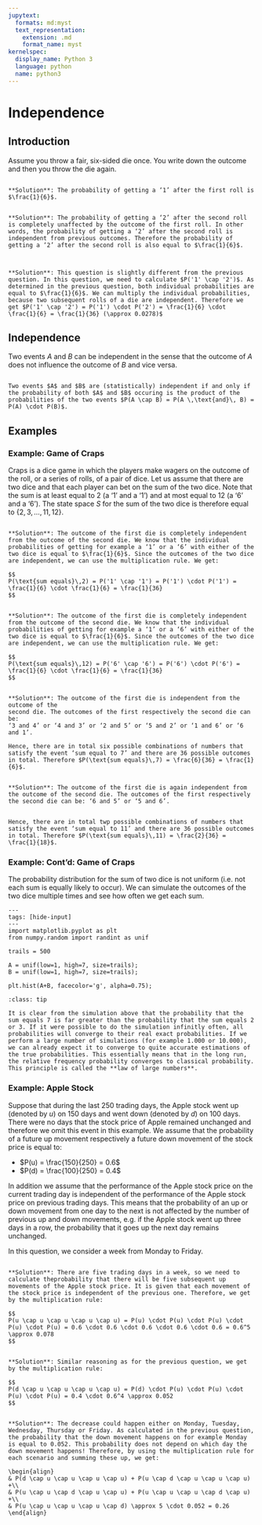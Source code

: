 ```yaml
---
jupytext:
  formats: md:myst
  text_representation:
    extension: .md
    format_name: myst
kernelspec:
  display_name: Python 3
  language: python
  name: python3
---
```


# Independence 

## Introduction

Assume you throw a fair, six-sided die once. You write down the outcome and then you throw the die again.

```{dropdown} **Question 1**: What is the probability of getting a ‘1’ after the first roll?

**Solution**: The probability of getting a ‘1’ after the first roll is $\frac{1}{6}$.
```

```{dropdown} **Question 2**: What is the probability of getting a ‘2’ after the second roll, given that you got a ‘1’ after the first roll?

**Solution**: The probability of getting a ‘2’ after the second roll is completely unaffected by the outcome of the first roll. In other words, the probability of getting a ‘2’ after the second roll is independent from previous outcomes. Therefore the probability of getting a ‘2’ after the second roll is also equal to $\frac{1}{6}$.
```

```{dropdown} **Question 2**: What is the probability that you first roll a ‘1’ and then a ‘2’?


**Solution**: This question is slightly different from the previous question. In this question, we need to calculate $P('1' \cap '2')$. As determined in the previous question, both individual probabilities are equal to $\frac{1}{6}$. We can multiply the individual probabilities, because two subsequent rolls of a die are independent. Therefore we get $P('1' \cap '2') = P('1') \cdot P('2') = \frac{1}{6} \cdot \frac{1}{6} = \frac{1}{36} (\approx 0.0278)$
```

## Independence

Two events $A$ and $B$ can be independent in the sense that the outcome of $A$ does not influence the outcome of $B$ and vice versa.

```{admonition} Multiplication Rule

Two events $A$ and $B$ are (statistically) independent if and only if the probability of both $A$ and $B$ occuring is the product of the probabilities of the two events $P(A \cap B) = P(A \,\text{and}\, B) = P(A) \cdot P(B)$.
```

## Examples

### Example: Game of Craps

Craps is a dice game in which the players make wagers on the outcome of the roll, or a series of rolls, of a pair of dice. Let us assume that there are two dice and that each player can bet on the sum of the two dice. Note that the sum is at least equal to 2 (a ‘1’ and a ‘1’) and at most equal to 12 (a ‘6’ and a ‘6’). The state space $S$ for the sum of the two dice is therefore equal to $\{2, 3, \dots, 11, 12\}$.

```{dropdown} **Question 1**: What is the probability that the sum is equal to the the minimum value (i.e. 2)?

**Solution**: The outcome of the first die is completely independent from the outcome of the second die. We know that the individual probabilities of getting for example a ‘1’ or a ‘6’ with either of the two dice is equal to $\frac{1}{6}$. Since the outcomes of the two dice are independent, we can use the multiplication rule. We get:

$$
P(\text{sum equals}\,2) = P('1' \cap '1') = P('1') \cdot P('1') = \frac{1}{6} \cdot \frac{1}{6} = \frac{1}{36}
$$
```

```{dropdown} **Question 2**: What is the probability that the sum is equal to the maximum value (i.e. 12)?

**Solution**: The outcome of the first die is completely independent from the outcome of the second die. We know that the individual probabilities of getting for example a ‘1’ or a ‘6’ with either of the two dice is equal to $\frac{1}{6}$. Since the outcomes of the two dice are independent, we can use the multiplication rule. We get:

$$
P(\text{sum equals}\,12) = P('6' \cap '6') = P('6') \cdot P('6') = \frac{1}{6} \cdot \frac{1}{6} = \frac{1}{36}
$$
```

```{dropdown} **Question 3**: What is the probability that the sum is equal to the the median value (i.e. 7)?

**Solution**: The outcome of the first die is independent from the outcome of the
second die. The outcomes of the first respectively the second die can be:
‘3 and 4’ or ‘4 and 3’ or ‘2 and 5’ or ‘5 and 2’ or ‘1 and 6’ or ‘6 and 1’.

Hence, there are in total six possible combinations of numbers that satisfy the event ‘sum equal to 7’ and there are 36 possible outcomes in total. Therefore $P(\text{sum equals}\,7) = \frac{6}{36} = \frac{1}{6}$.
```

```{dropdown} **Question 4**: What is the probability that the sum is equal to the second largest value (i.e. 11)?

**Solution**: The outcome of the first die is again independent from the outcome of the second die. The outcomes of the first respectively the second die can be: ‘6 and 5’ or ‘5 and 6’.


Hence, there are in total twp possible combinations of numbers that satisfy the event ‘sum equal to 11’ and there are 36 possible outcomes in total. Therefore $P(\text{sum equals}\,11) = \frac{2}{36} = \frac{1}{18}$.
```

### Example: Cont’d: Game of Craps

The probability distribution for the sum of two dice is not uniform (i.e. not each sum is equally likely to occur). We can simulate the outcomes of the two dice multiple times and see how often we get each sum.

```{code-cell} ipython3
---
tags: [hide-input]
---
import matplotlib.pyplot as plt
from numpy.random import randint as unif

trails = 500

A = unif(low=1, high=7, size=trails);
B = unif(low=1, high=7, size=trails);

plt.hist(A+B, facecolor='g', alpha=0.75);
```

```{admonition} Law of Large Numbers
:class: tip

It is clear from the simulation above that the probability that the sum equals 7 is far greater than the probability that the sum equals 2 or 3. If it were possible to do the simulation infinitly often, all probabilities will converge to their real exact probabilities. If we perform a large number of simulations (for example 1.000 or 10.000), we can already expect it to converge to quite accurate estimations of the true probabilities. This essentially means that in the long run, the relative frequency probability converges to classical probability. This principle is called the **law of large numbers**.
```

### Example: Apple Stock

Suppose that during the last 250 trading days, the Apple stock went up (denoted by $u$) on 150 days and went down (denoted by $d$) on 100 days. There were no days that the stock price of Apple remained unchanged and therefore we omit this event in this example. We assume that the probability of a future up movement respectively a future down movement of the stock price is equal to:

- $P(u) = \frac{150}{250} = 0.6$
- $P(d) = \frac{100}{250} = 0.4$

In addition we assume that the performance of the Apple stock price on the current trading day is independent of the performance of the Apple stock price on previous trading days. This means that the probability of an up or down movement from one day to the next is not affected by the number of previous up and down movements, e.g. if the Apple stock went up three days in a row, the probability that it goes up the next day remains unchanged.

In this question, we consider a week from Monday to Friday.


```{dropdown} **Question 1**: What is the probability that the stock price of Apple will increase on each consecutive day in the week?

**Solution**: There are five trading days in a week, so we need to calculate theprobability that there will be five subsequent up movements of the Apple stock price. It is given that each movement of the stock price is independent of the previous one. Therefore, we get by the multiplication rule:

$$
P(u \cap u \cap u \cap u \cap u) = P(u) \cdot P(u) \cdot P(u) \cdot P(u) \cdot P(u) = 0.6 \cdot 0.6 \cdot 0.6 \cdot 0.6 \cdot 0.6 = 0.6^5 \approx 0.078
$$

```

```{dropdown} **Question 2**: What is the probability that the Apple stock price will decrease on Monday, but subsequently will increase on Tuesday, Wednesday, Thursday and Friday?

**Solution**: Similar reasoning as for the previous question, we get by the multiplication rule:

$$
P(d \cap u \cap u \cap u \cap u) = P(d) \cdot P(u) \cdot P(u) \cdot P(u) \cdot P(u) = 0.4 \cdot 0.6^4 \approx 0.052
$$

```

```{dropdown} **Question 3**: What is the probability that the Apple stock price will decrease on either Monday, Tuesday, Wednesday, Thursday or Friday and will increase on the other four days?

**Solution**: The decrease could happen either on Monday, Tuesday, Wednesday, Thursday or Friday. As calculated in the previous question, the probability that the down movement happens on for example Monday is equal to 0.052. This probability does not depend on which day the down movement happens! Therefore, by using the multiplication rule for each scenario and summing these up, we get:

\begin{align}
& P(d \cap u \cap u \cap u \cap u) + P(u \cap d \cap u \cap u \cap u) +\\
& P(u \cap u \cap d \cap u \cap u) + P(u \cap u \cap u \cap d \cap u) +\\
& P(u \cap u \cap u \cap u \cap d) \approx 5 \cdot 0.052 = 0.26
\end{align}
```
